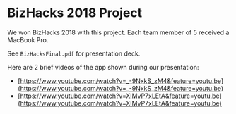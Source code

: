 # BizHacks 2018 Project

We won BizHacks 2018 with this project. Each team member of 5 received a MacBook Pro. 

See `BizHacksFinal.pdf` for presentation deck.

Here are 2 brief videos of the app shown during our presentation:
- [https://www.youtube.com/watch?v=_-9NxkS_zM4&feature=youtu.be](https://www.youtube.com/watch?v=_-9NxkS_zM4&feature=youtu.be)
- [https://www.youtube.com/watch?v=XIMvP7xLEtA&feature=youtu.be](https://www.youtube.com/watch?v=XIMvP7xLEtA&feature=youtu.be)
